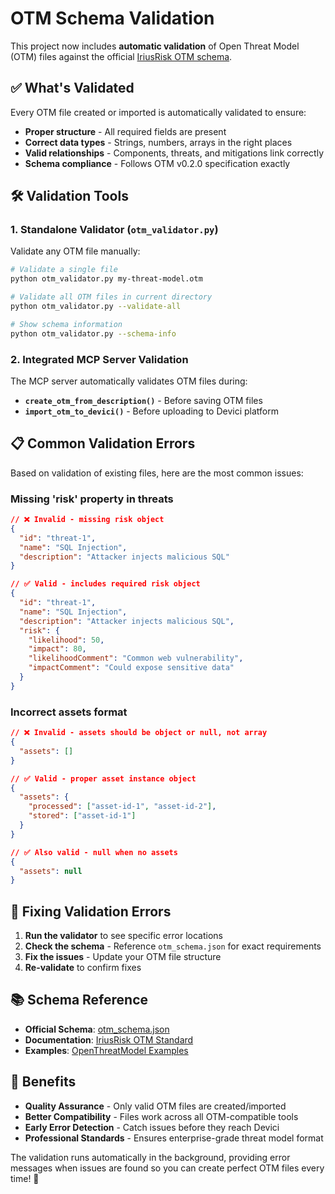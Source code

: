# OTM Schema Validation

This project now includes **automatic validation** of Open Threat Model (OTM) files against the official [IriusRisk OTM schema](https://github.com/iriusrisk/OpenThreatModel/blob/main/otm_schema.json).

## ✅ **What's Validated**

Every OTM file created or imported is automatically validated to ensure:

- **Proper structure** - All required fields are present
- **Correct data types** - Strings, numbers, arrays in the right places  
- **Valid relationships** - Components, threats, and mitigations link correctly
- **Schema compliance** - Follows OTM v0.2.0 specification exactly

## 🛠️ **Validation Tools**

### 1. **Standalone Validator** (`otm_validator.py`)

Validate any OTM file manually:

```bash
# Validate a single file
python otm_validator.py my-threat-model.otm

# Validate all OTM files in current directory
python otm_validator.py --validate-all

# Show schema information
python otm_validator.py --schema-info
```

### 2. **Integrated MCP Server Validation**

The MCP server automatically validates OTM files during:

- **`create_otm_from_description()`** - Before saving OTM files
- **`import_otm_to_devici()`** - Before uploading to Devici platform

## 📋 **Common Validation Errors**

Based on validation of existing files, here are the most common issues:

### **Missing 'risk' property in threats**
```json
// ❌ Invalid - missing risk object
{
  "id": "threat-1",
  "name": "SQL Injection",
  "description": "Attacker injects malicious SQL"
}

// ✅ Valid - includes required risk object
{
  "id": "threat-1", 
  "name": "SQL Injection",
  "description": "Attacker injects malicious SQL",
  "risk": {
    "likelihood": 50,
    "impact": 80,
    "likelihoodComment": "Common web vulnerability",
    "impactComment": "Could expose sensitive data"
  }
}
```

### **Incorrect assets format**
```json
// ❌ Invalid - assets should be object or null, not array
{
  "assets": []
}

// ✅ Valid - proper asset instance object
{
  "assets": {
    "processed": ["asset-id-1", "asset-id-2"], 
    "stored": ["asset-id-1"]
  }
}

// ✅ Also valid - null when no assets
{
  "assets": null
}
```

## 🔧 **Fixing Validation Errors**

1. **Run the validator** to see specific error locations
2. **Check the schema** - Reference `otm_schema.json` for exact requirements
3. **Fix the issues** - Update your OTM file structure
4. **Re-validate** to confirm fixes

## 📚 **Schema Reference**

- **Official Schema**: [otm_schema.json](https://github.com/iriusrisk/OpenThreatModel/blob/main/otm_schema.json)
- **Documentation**: [IriusRisk OTM Standard](https://www.iriusrisk.com/the-open-threat-model-standard)
- **Examples**: [OpenThreatModel Examples](https://github.com/iriusrisk/OpenThreatModel)

## 🚀 **Benefits**

- **Quality Assurance** - Only valid OTM files are created/imported
- **Better Compatibility** - Files work across all OTM-compatible tools
- **Early Error Detection** - Catch issues before they reach Devici
- **Professional Standards** - Ensures enterprise-grade threat model format

The validation runs automatically in the background, providing error messages when issues are found so you can create perfect OTM files every time! 🎯 